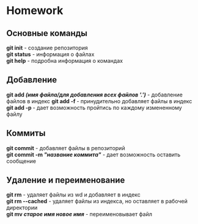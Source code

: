 # Homework
## Основные команды
**git init** - создание репозитория  
**git status** - информация о файлах  
**git help** - подробна информация о командах  
## Добавление
**git add *(имя файла/для добавления всех файлов '.')*** - добавление файлов в индекс
**git add -f <path>** - принудительно добавляет файлы в индекс  
**git add -p <path>** - дает возможность пройтись по каждому измененному файлу
## Коммиты
**git commit** - добавляет файлы в репозиторий  
**git commit -m *"название коммита"*** - дает возможность оставить сообщение  
## Удаление и переименование
**git rm** - удаляет файлы из wd и добавляет в индекс  
**git rm --cached** - удаляет файлы из индекса, но оставляет в рабочей директории  
**git mv *старое имя* *новое имя*** - переименовывает файл 